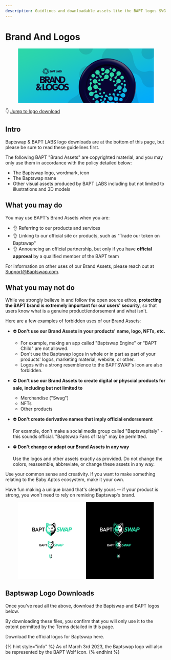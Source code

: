 ```yaml
---
description: Guidlines and downloadable assets like the BAPT logos SVG
---
```


# Brand And Logos

<figure><img src="../.gitbook/assets/image (33).png" alt=""><figcaption></figcaption></figure>

👇 [Jump to logo download](brand-and-logos.md#bapt-logo-downloads)

## Intro

Baptswap & BAPT LABS logo downloads are at the bottom of this page, but please be sure to read these guidelines first.

The following BAPT "Brand Assets" are copyrighted material, and you may only use them in accordance with the policy detailed below:

* The Baptswap logo, wordmark, icon
* The Baptswap name
* Other visual assets produced by BAPT LABS including but not limited to illustrations and 3D models

## What you may do

You may use BAPT's Brand Assets when you are:

* 👌 Referring to our products and services
* 👌 Linking to our official site or products, such as "Trade our token on Baptswap"
* 👌 Announcing an official partnership, but only if you have **official approval** by a qualified member of the BAPT team

For information on other uses of our Brand Assets, please reach out at Support@Baptswap.com.

## What you may not do

While we strongly believe in and follow the open source ethos, **protecting the BAPT brand is extremely important for our users' security,** so that users know what is a genuine product/endorsement and what isn't.

Here are a few examples of forbidden uses of our Brand Assets:

* ⛔️ **Don't use our Brand Assets in your products' name, logo, NFTs, etc.**&#x20;
  * For example, making an app called "Baptswap  Engine" or "BAPT Child" are not allowed.
  * Don't use the Baptswap logos in whole or in part as part of your products' logos, marketing material, website, or other.
  * Logos with a strong resemblence to the BAPTSWAP's Icon are also forbidden.
* ⛔️ **Don't use our Brand Assets to create digital or physcial products for sale, including but not limited to**
  * Merchandise ("Swag")
  * NFTs
  * Other products
*   ⛔️ **Don't create derivative names that imply official endorsement**

    For example, don't make a social media group called "BaptswapItaly" - this sounds official. "Baptswap Fans of Italy" may be permitted.
*   ⛔️ **Don't change or adapt our Brand Assets in any way**

    Use the logos and other assets exactly as provided. Do not change the colors, reassemble, abbreviate, or change these assets in any way.

Use your common sense and creativity. If you want to make something relating to the Baby Aptos ecosystem, make it your own.

Have fun making a unique brand that's clearly yours -- if your product is strong, you won't need to rely on remixing Baptswap's brand.

<figure><img src="../.gitbook/assets/image (34).png" alt=""><figcaption></figcaption></figure>

## Baptswap Logo Downloads

Once you've read all the above, download the Baptswap and BAPT logos below.

By downloading these files, you confirm that you will only use it to the extent permitted by the Terms detailed in this page.

Download the official logos for Baptswap here.

{% hint style="info" %}
As of March 3rd 2023, the Baptswap logo will also be represented by the BAPT Wolf icon.
{% endhint %}
